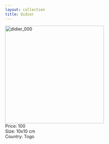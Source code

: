 ```yaml
---
layout: collection
title: Didier
---
```


<div class="collectionFigure">
<img src="https://farm4.staticflickr.com/527/19316885921_fe21b443f1.jpg" width="320" height="318" alt="didier_000" class="collectionImage">
</div>
<div class="collectionDescription">
Price: 100
<br>
Size: 10x10 cm
<br>
Country: Togo

</div>

